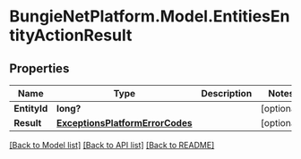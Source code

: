 # BungieNetPlatform.Model.EntitiesEntityActionResult
## Properties

Name | Type | Description | Notes
------------ | ------------- | ------------- | -------------
**EntityId** | **long?** |  | [optional] 
**Result** | [**ExceptionsPlatformErrorCodes**](ExceptionsPlatformErrorCodes.md) |  | [optional] 

[[Back to Model list]](../README.md#documentation-for-models) [[Back to API list]](../README.md#documentation-for-api-endpoints) [[Back to README]](../README.md)

